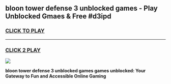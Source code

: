 
## bloon tower defense 3 unblocked games - Play Unblocked Gmaes & Free #d3ipd
<h3>
<a href="https://premium.freeplayer.one?title=bloon_tower_defense_3_unblocked_games&ref=03M">CLICK TO PLAY</a></h3>
<hr>

<h3>
<a href="https://premium.freeplayer.one?title=bloon_tower_defense_3_unblocked_games&ref=03M">CLICK 2 PLAY</a>
  
</h3>

<a href="https://premium.freeplayer.one?title=bloon_tower_defense_3_unblocked_games&ref=03M"><img src="https://clearcache.store/games.png"></a>


**bloon tower defense 3 unblocked games games unblocked: Your Gateway to Fun and Accessible Online Gaming**
